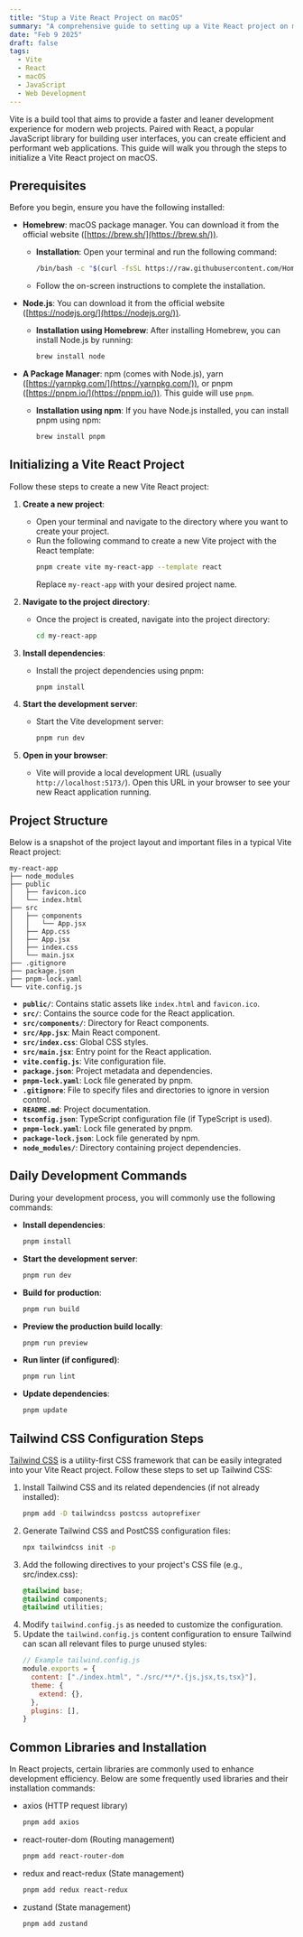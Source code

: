 ```yaml
---
title: "Stup a Vite React Project on macOS"
summary: "A comprehensive guide to setting up a Vite React project on macOS for fast and efficient web development."
date: "Feb 9 2025"
draft: false
tags:
  - Vite
  - React
  - macOS
  - JavaScript
  - Web Development
---
```


Vite is a build tool that aims to provide a faster and leaner development experience for modern web projects. Paired with React, a popular JavaScript library for building user interfaces, you can create efficient and performant web applications. This guide will walk you through the steps to initialize a Vite React project on macOS.

## Prerequisites

Before you begin, ensure you have the following installed:

*   **Homebrew**: macOS package manager. You can download it from the official website ([https://brew.sh/](https://brew.sh/)).
    *   **Installation**: Open your terminal and run the following command:
        ```bash
        /bin/bash -c "$(curl -fsSL https://raw.githubusercontent.com/Homebrew/install/HEAD/install.sh)"
        ```
    *   Follow the on-screen instructions to complete the installation.

*   **Node.js**: You can download it from the official website ([https://nodejs.org/](https://nodejs.org/)).
    *   **Installation using Homebrew**: After installing Homebrew, you can install Node.js by running:
        ```bash
        brew install node
        ```

*   **A Package Manager**: npm (comes with Node.js), yarn ([https://yarnpkg.com/](https://yarnpkg.com/)), or pnpm ([https://pnpm.io/](https://pnpm.io/)). This guide will use `pnpm`.
    *   **Installation using npm**: If you have Node.js installed, you can install pnpm using npm:
        ```bash
        brew install pnpm
        ```

## Initializing a Vite React Project

Follow these steps to create a new Vite React project:

1.  **Create a new project**:
    *   Open your terminal and navigate to the directory where you want to create your project.
    *   Run the following command to create a new Vite project with the React template:
        ```bash
        pnpm create vite my-react-app --template react
        ```
        Replace `my-react-app` with your desired project name.

2.  **Navigate to the project directory**:
    *   Once the project is created, navigate into the project directory:
        ```bash
        cd my-react-app
        ```

3.  **Install dependencies**:
    *   Install the project dependencies using pnpm:
        ```bash
        pnpm install
        ```

4.  **Start the development server**:
    *   Start the Vite development server:
        ```bash
        pnpm run dev
        ```

5.  **Open in your browser**:
    *   Vite will provide a local development URL (usually `http://localhost:5173/`). Open this URL in your browser to see your new React application running.

## Project Structure

Below is a snapshot of the project layout and important files in a typical Vite React project:

```
my-react-app
├── node_modules
├── public
│   ├── favicon.ico
│   └── index.html
├── src
│   ├── components
│   │   └── App.jsx
│   ├── App.css
│   ├── App.jsx
│   ├── index.css
│   └── main.jsx
├── .gitignore
├── package.json
├── pnpm-lock.yaml
└── vite.config.js
```

*   **`public/`**: Contains static assets like `index.html` and `favicon.ico`.
*   **`src/`**: Contains the source code for the React application.
*   **`src/components/`**: Directory for React components.
*   **`src/App.jsx`**: Main React component.
*   **`src/index.css`**: Global CSS styles.
*   **`src/main.jsx`**: Entry point for the React application.
*   **`vite.config.js`**: Vite configuration file.
*   **`package.json`**: Project metadata and dependencies.
*   **`pnpm-lock.yaml`**: Lock file generated by pnpm.
*   **`.gitignore`**: File to specify files and directories to ignore in version control.
*   **`README.md`**: Project documentation.
*   **`tsconfig.json`**: TypeScript configuration file (if TypeScript is used).
*   **`pnpm-lock.yaml`**: Lock file generated by pnpm.
*   **`package-lock.json`**: Lock file generated by npm.
*   **`node_modules/`**: Directory containing project dependencies.

## Daily Development Commands

During your development process, you will commonly use the following commands:

*   **Install dependencies**:
    ```bash
    pnpm install
    ```
*   **Start the development server**:
    ```bash
    pnpm run dev
    ```
*   **Build for production**:
    ```bash
    pnpm run build
    ```
*   **Preview the production build locally**:
    ```bash
    pnpm run preview
    ```
*   **Run linter (if configured)**:
    ```bash
    pnpm run lint
    ```
*   **Update dependencies**:
    ```bash
    pnpm update
    ```

## Tailwind CSS Configuration Steps

[Tailwind CSS](https://tailwindcss.com/docs/installation/using-vite) is a utility-first CSS framework that can be easily integrated into your Vite React project. Follow these steps to set up Tailwind CSS:

1.  Install Tailwind CSS and its related dependencies (if not already installed):
    ```bash
    pnpm add -D tailwindcss postcss autoprefixer
    ```
2.  Generate Tailwind CSS and PostCSS configuration files:
    ```bash
    npx tailwindcss init -p
    ```
3.  Add the following directives to your project's CSS file (e.g., src/index.css):
    ```css
    @tailwind base;
    @tailwind components;
    @tailwind utilities;
    ```
4.  Modify `tailwind.config.js` as needed to customize the configuration.
5.  Update the `tailwind.config.js` content configuration to ensure Tailwind can scan all relevant files to purge unused styles:
    ```js
    // Example tailwind.config.js
    module.exports = {
      content: ["./index.html", "./src/**/*.{js,jsx,ts,tsx}"],
      theme: {
        extend: {},
      },
      plugins: [],
    }
    ```

## Common Libraries and Installation

In React projects, certain libraries are commonly used to enhance development efficiency. Below are some frequently used libraries and their installation commands:

*   axios (HTTP request library)

    ```bash
    pnpm add axios
    ```
*   react-router-dom (Routing management)

    ```bash
    pnpm add react-router-dom
    ```
*   redux and react-redux (State management)

    ```bash
    pnpm add redux react-redux
    ```
*  zustand (State management)

    ```bash
    pnpm add zustand
    ```

